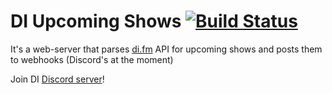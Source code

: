 # DI Upcoming Shows [![Build Status](https://travis-ci.com/beshur/diUpcomingShows.svg?branch=master)](https://travis-ci.com/beshur/diUpcomingShows)

It's a web-server that parses [di.fm](https://di.fm) API for upcoming shows and posts them to webhooks (Discord's at the moment) 

Join DI [Discord server](https://t.co/tKkzTQ2ikX)!